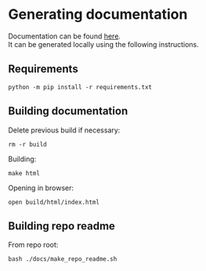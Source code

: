 # Generating documentation

Documentation can be found [here](https://physo.readthedocs.io/en/latest/).\
It can be generated locally using the following instructions.

## Requirements

```
python -m pip install -r requirements.txt
```

## Building documentation

Delete previous build if necessary:
```
rm -r build
```
Building:
```
make html
```
Opening in browser:
```
open build/html/index.html
```

## Building repo readme

From repo root:

```
bash ./docs/make_repo_readme.sh
```